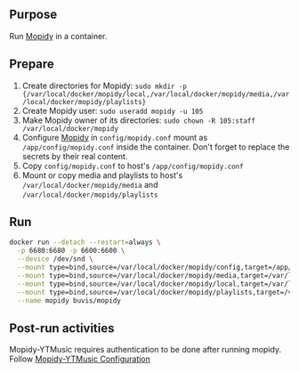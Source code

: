 ## Purpose

Run [Mopidy](https://docs.mopidy.com/en/latest/) in a container.

## Prepare

1. Create directories for Mopidy: `sudo mkdir -p {/var/local/docker/mopidy/local,/var/local/docker/mopidy/media,/var/local/docker/mopidy/playlists}`
2. Create Mopidy user: `sudo useradd mopidy -u 105`
3. Make Mopidy owner of its directories: `sudo chown -R 105:staff /var/local/docker/mopidy`
4. Configure [Mopidy](https://docs.mopidy.com/en/latest/config/) in `config/mopidy.conf` mount as `/app/config/mopidy.conf` inside the container. Don't forget to replace the secrets by their real content.
5. Copy `config/mopidy.conf` to host's `/app/config/mopidy.conf`
6. Mount or copy media and playlists to host's `/var/local/docker/mopidy/media` and `/var/local/docker/mopidy/playlists`

## Run

``` bash
docker run --detach --restart=always \
  -p 6680:6680 -p 6600:6600 \
  --device /dev/snd \
  --mount type=bind,source=/var/local/docker/mopidy/config,target=/app/config,readonly \
  --mount type=bind,source=/var/local/docker/mopidy/media,target=/var/lib/mopidy/media,readonly \
  --mount type=bind,source=/var/local/docker/mopidy/local,target=/var/lib/mopidy/local \
  --mount type=bind,source=/var/local/docker/mopidy/playlists,target=/var/lib/mopidy/playlists \
  --name mopidy buvis/mopidy
```

## Post-run activities

Mopidy-YTMusic requires authentication to be done after running mopidy. Follow [Mopidy-YTMusic Configuration](https://github.com/OzymandiasTheGreat/mopidy-ytmusic#configuration)
